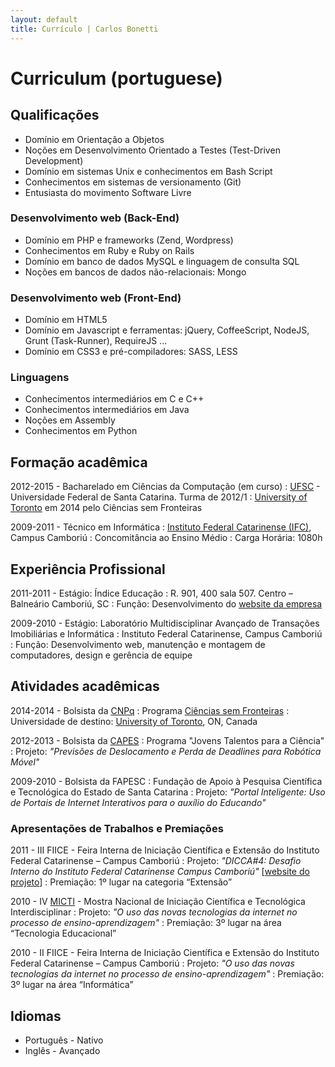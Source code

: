 ```yaml
---
layout: default
title: Currículo | Carlos Bonetti
---
```


# Curriculum (portuguese)

## Qualificações

* Domínio em Orientação a Objetos
* Noções em Desenvolvimento Orientado a Testes (Test-Driven Development)
* Domínio em sistemas Unix e conhecimentos em Bash Script
* Conhecimentos em sistemas de versionamento (Git)
* Entusiasta do movimento Software Livre

### Desenvolvimento web (Back-End)

* Domínio em PHP e frameworks (Zend, Wordpress)
* Conhecimentos em Ruby e Ruby on Rails
* Domínio em banco de dados MySQL e linguagem de consulta SQL
* Noções em bancos de dados não-relacionais: Mongo

### Desenvolvimento web (Front-End)

* Domínio em HTML5
* Domínio em Javascript e ferramentas: jQuery, CoffeeScript, NodeJS, Grunt (Task-Runner), RequireJS ...
* Domínio em CSS3 e pré-compiladores: SASS, LESS

### Linguagens

* Conhecimentos intermediários em C e C++
* Conhecimentos intermediários em Java
* Noções em Assembly
* Conhecimentos em Python

## Formação acadêmica

2012-2015 - Bacharelado em Ciências da Computação (em curso)
: [UFSC](http://ufsc.br) - Universidade Federal de Santa Catarina. Turma de 2012/1
: [University of Toronto](http://www.utoronto.ca/) em 2014 pelo Ciências sem Fronteiras

2009-2011 - Técnico em Informática
: [Instituto Federal Catarinense (IFC)](http://www.ifc.edu.br/site/), Campus Camboriú
: Concomitância ao Ensino Médio
: Carga Horária: 1080h

## Experiência Profissional

2011-2011 - Estágio: Índice Educação
: R. 901, 400 sala 507. Centro – Balneário Camboriú, SC
: Função: Desenvolvimento do [website da empresa](http://indiceeducacao.com.br)

2009-2010 - Estágio: Laboratório Multidisciplinar Avançado de Transações Imobiliárias e Informática
: Instituto Federal Catarinense, Campus Camboriú
: Função: Desenvolvimento web, manutenção e montagem de computadores, design e gerência de equipe

## Atividades acadêmicas

2014-2014 - Bolsista da [CNPq](http://www.cnpq.br/)
: Programa [Ciências sem Fronteiras](http://www.cienciasemfronteiras.gov.br/)
: Universidade de destino: [University of Toronto](http://www.utoronto.ca/), ON, Canada

2012-2013 - Bolsista da [CAPES](http://www.capes.gov.br/)
: Programa "Jovens Talentos para a Ciência"
: Projeto: _"Previsões de Deslocamento e Perda de Deadlines para Robótica Móvel"_

2009-2010 - Bolsista da FAPESC
: Fundação de Apoio à Pesquisa Científica e Tecnológica do Estado de Santa Catarina
: Projeto: _"Portal Inteligente: Uso de Portais de Internet Interativos para o auxílio do Educando"_

### Apresentações de Trabalhos e Premiações

2011 - III FIICE - Feira Interna de Iniciação Científica e Extensão do Instituto Federal Catarinense – Campus Camboriú
: Projeto: _"DICCA#4: Desafio Interno do Instituto Federal Catarinense Campus Camboriú"_ \[[website do projeto](http://www.ifc-camboriu.edu.br/dicca/)\]
: Premiação: 1º lugar na categoria “Extensão”

2010 - IV [MICTI](http://www.biblioteca.ifc-camboriu.edu.br/micti/) - Mostra Nacional de Iniciação Científica e Tecnológica Interdisciplinar
: Projeto: _"O uso das novas tecnologias da internet no processo de ensino-aprendizagem"_
: Premiação: 3º lugar na área “Tecnologia Educacional”

2010 - II FIICE - Feira Interna de Iniciação Científica e Extensão do Instituto Federal Catarinense – Campus Camboriú
: Projeto: _"O uso das novas tecnologias da internet no processo de ensino-aprendizagem"_
: Premiação: 3º lugar na área “Informática”

## Idiomas

* Português - Nativo
* Inglês - Avançado
